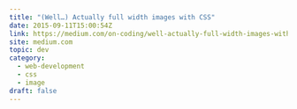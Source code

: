 ```yaml
---
title: "(Well…) Actually full width images with CSS"
date: 2015-09-11T15:00:54Z
link: https://medium.com/on-coding/well-actually-full-width-images-with-css-43745e78e1a3?source=rss----7f08111f802---4
site: medium.com
topic: dev
category:
  - web-development
  - css
  - image
draft: false
---
```

